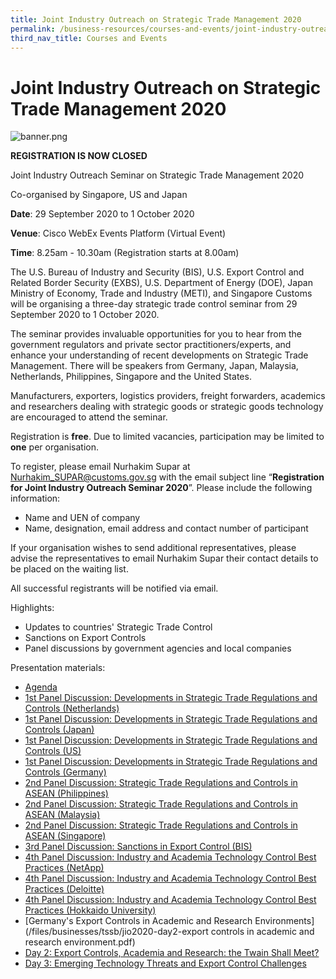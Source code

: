 ```yaml
---
title: Joint Industry Outreach on Strategic Trade Management 2020
permalink: /business-resources/courses-and-events/joint-industry-outreach-on-strategic-trade-management-2020/
third_nav_title: Courses and Events
---
```


# Joint Industry Outreach on Strategic Trade Management 2020

![banner.png](/images/tssb_outreach2020.png)

**REGISTRATION IS NOW CLOSED**

Joint Industry Outreach Seminar on Strategic Trade Management 2020

Co-organised by Singapore, US and Japan

**Date**: 29 September 2020 to 1 October 2020

**Venue**: Cisco WebEx Events Platform (Virtual Event)

**Time**: 8.25am - 10.30am (Registration starts at 8.00am)

The U.S. Bureau of Industry and Security (BIS), U.S. Export Control and Related Border Security (EXBS), U.S. Department of Energy (DOE), Japan Ministry of Economy, Trade and Industry (METI), and Singapore Customs will be organising a three-day strategic trade control seminar from 29 September 2020 to 1 October 2020.

The seminar provides invaluable opportunities for you to hear from the government regulators and private sector practitioners/experts, and enhance your understanding of recent developments on Strategic Trade Management. There will be speakers from Germany, Japan, Malaysia, Netherlands, Philippines, Singapore and the United States.

Manufacturers, exporters, logistics providers, freight forwarders, academics and researchers dealing with strategic goods or strategic goods technology are encouraged to attend the seminar.

Registration is  **free**. Due to limited vacancies, participation may be limited to **one** per organisation.

To register, please email Nurhakim Supar at Nurhakim_SUPAR@customs.gov.sg with the email subject line “**Registration for Joint Industry Outreach Seminar 2020**”. Please include the following information:

-   Name and UEN of company
-   Name, designation, email address and contact number of participant

If your organisation wishes to send additional representatives, please advise the representatives to email Nurhakim Supar their contact details to be placed on the waiting list.

All successful registrants will be notified via email.

Highlights:

-   Updates to countries' Strategic Trade Control
-   Sanctions on Export Controls
-   Panel discussions by government agencies and local companies

Presentation materials:

-   [Agenda](/files/businesses/tssb/jio2020-agenda.pdf)
-   [1st Panel Discussion: Developments in Strategic Trade Regulations and Controls (Netherlands)](/files/businesses/tssb/jio2020-1stpanel-netherlands.pdf)
-   [1st Panel Discussion: Developments in Strategic Trade Regulations and Controls (Japan)](/files/businesses/tssb/jio2020-1stpanel-japan.pdf)
-   [1st Panel Discussion: Developments in Strategic Trade Regulations and Controls (US)](/files/businesses/tssb/jio2020-1stpanel-us.pdf)
-   [1st Panel Discussion: Developments in Strategic Trade Regulations and Controls (Germany)](/files/businesses/tssb/jio2020-1stpanel-germany.pdf)
-   [2nd Panel Discussion: Strategic Trade Regulations and Controls in ASEAN (Philippines)](/files/businesses/tssb/jio2020-2ndpanel-philippines.pdf)
-   [2nd Panel Discussion: Strategic Trade Regulations and Controls in ASEAN (Malaysia)](/files/businesses/tssb/jio2020-2ndpanel-malaysia.pdf)
-   [2nd Panel Discussion: Strategic Trade Regulations and Controls in ASEAN (Singapore)](/files/businesses/tssb/jio2020-2ndpanel-singapore.pdf)
-   [3rd Panel Discussion: Sanctions in Export Control (BIS)](/files/businesses/tssb/jio2020-3rdpanel-bis.pdf)
-   [4th Panel Discussion: Industry and Academia Technology Control Best Practices (NetApp)](/files/businesses/tssb/jio2020-4thpanel-netapp.pdf)
-   [4th Panel Discussion: Industry and Academia Technology Control Best Practices (Deloitte)](/files/businesses/tssb/jio2020-4thpanel-deloitte.pdf)
-   [4th Panel Discussion: Industry and Academia Technology Control Best Practices (Hokkaido University)](/files/businesses/tssb/jio2020-4thpanel-hokkaido.pdf)
-   [Germany's Export Controls in Academic and Research Environments](/files/businesses/tssb/jio2020-day2-export controls in academic and research environment.pdf)
-   [Day 2: Export Controls, Academia and Research: the Twain Shall Meet?](/files/businesses/tssb/jio2020-day2-alexlopes.pdf)
-   [Day 3: Emerging Technology Threats and Export Control Challenges](/files/businesses/tssb/jio2020-day3-emergingtech.pdf)
